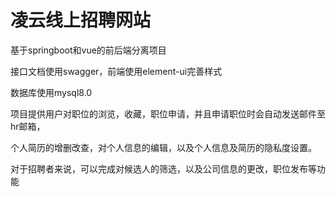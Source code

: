 # 凌云线上招聘网站
基于springboot和vue的前后端分离项目

接口文档使用swagger，前端使用element-ui完善样式

数据库使用mysql8.0

项目提供用户对职位的浏览，收藏，职位申请，并且申请职位时会自动发送邮件至hr邮箱，

个人简历的增删改查，对个人信息的编辑，以及个人信息及简历的隐私度设置。

对于招聘者来说，可以完成对候选人的筛选，以及公司信息的更改，职位发布等功能
